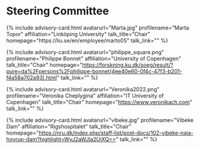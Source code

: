 # Steering Committee

<div id="profile-container">
{% include advisory-card.html avatarurl="Marta.jpg" profilename="Marta Topor" affiliation="Linköping University" talk_title="Chair" homepage="https://liu.se/en/employee/marto05" talk_link="" %}

{% include advisory-card.html avatarurl="philippe_square.png" profilename="Philippe Bonnet" affiliation="University of Copenhagen" talk_title="Chair" homepage="https://forskning.ku.dk/soeg/result/?pure=da%2Fpersons%2Fphilippe-bonnet(4ee40e60-0f4c-47f3-b201-f4a58a702a93).html" talk_link="" %}
  
{% include advisory-card.html avatarurl="Veronika2022.png" profilename="Veronika Cheplygina" affiliation="IT University of Copenhagen" talk_title="Chair" homepage="https://www.veronikach.com" talk_link="" %}
  
{% include advisory-card.html avatarurl="vibeke.jpg" profilename="Vibeke Dam" affiliation="Rigshospitalet" talk_title="Chair" homepage="https://nru.dk/index.php/staff-list/post-docs/102-vibeke-naja-hoyrup-dam?highlight=WyJ2aWJla2UiXQ==" talk_link="" %}
</div>


